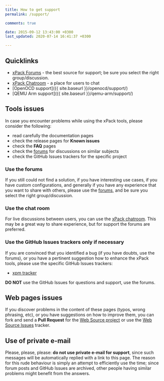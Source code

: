 ```yaml
---
title: How to get support
permalink: /support/

comments: true

date: 2015-09-12 13:43:00 +0300
last_updated: 2020-07-14 16:41:37 +0300

---
```


## Quicklinks

- [xPack Forums](https://www.tapatalk.com/groups/xpack/) - the best source
  for support; be sure you select the right group/discussion.
- [xPack Chatroom](https://gitter.im/xpack/) - a place for users to chat
- [OpenOCD support]({{ site.baseurl }}/openocd/support/)
- [QEMU Arm support]({{ site.baseurl }}/qemu-arm/support/)

## Tools issues

In case you encounter problems while using the xPack tools, please
consider the following:

- read carefully the documentation pages
- check the release pages for **Known issues**
- check the **FAQ** pages
- check the [forums](https://www.tapatalk.com/groups/xpack/) for
  discussions on similar subjects
- check the GitHub Issues trackers for the specific project

### Use the forums

If you still could not find a solution, if you have interesting use
cases, if you have custom configurations, and generally if you have
any experience that you want to share with others, please use the
[forums](https://www.tapatalk.com/groups/xpack/), and be sure you
select the right group/discussion.

### Use the chat room

For live discussions between users, you can use the
[xPack chatroom](https://gitter.im/xpack/community).
This may be a great way to share experience, but for support
the forums are preferred.

### Use the GitHub Issues trackers only if necessary

If you are convinced that you identified a bug (if you have doubts,
use the forums), or you have a pertinent suggestion how to enhance
the xPack tools, please use the specific GitHub Issues trackers:
- [xpm tracker](https://github.com/xpack/xpm-js/issues/)

**DO NOT** use the GitHub Issues for questions and support, use the forums.

## Web pages issues

If you discover problems in the content of these pages (typos,
wrong phrasing, etc), or you have suggestions on how to improve them,
you can fork and send a **Pull Request** for the
[Web Source project](https://github.com/xpack/xpack.github.io)
or use the
[Web Source Issues](https://github.com/xpack/xpack.github.io-source/issues/) tracker.

## Use of private e-mail

Please, please, please: **do not use private e-mail for support**,
since such messages will be automatically replied with a link to this page.
The reason for this rude behaviour is simply an attempt to efficiently use
the time; since forum posts and GitHub Issues are archived, other people
having similar problems might benefit from the answers.
